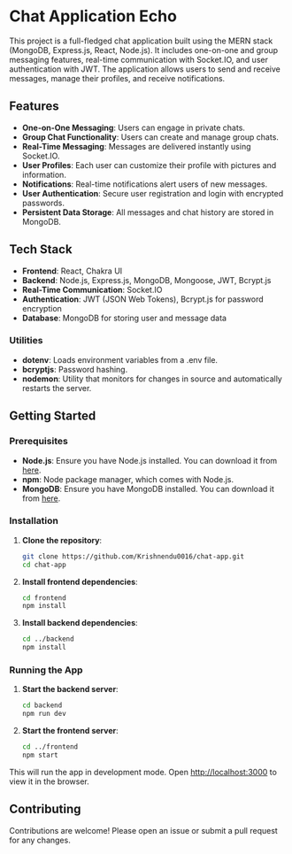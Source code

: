 

# Chat Application Echo

This project is a full-fledged chat application built using the MERN stack (MongoDB, Express.js, React, Node.js). It includes one-on-one and group messaging features, real-time communication with Socket.IO, and user authentication with JWT. The application allows users to send and receive messages, manage their profiles, and receive notifications.

## Features
- **One-on-One Messaging**: Users can engage in private chats.
- **Group Chat Functionality**: Users can create and manage group chats.
- **Real-Time Messaging**: Messages are delivered instantly using Socket.IO.
- **User Profiles**: Each user can customize their profile with pictures and information.
- **Notifications**: Real-time notifications alert users of new messages.
- **User Authentication**: Secure user registration and login with encrypted passwords.
- **Persistent Data Storage**: All messages and chat history are stored in MongoDB.



## Tech Stack

- **Frontend**: React, Chakra UI
- **Backend**: Node.js, Express.js, MongoDB, Mongoose, JWT, Bcrypt.js
- **Real-Time Communication**: Socket.IO
- **Authentication**: JWT (JSON Web Tokens), Bcrypt.js for password encryption
- **Database**: MongoDB for storing user and message data



### Utilities
- **dotenv**: Loads environment variables from a .env file.
- **bcryptjs**: Password hashing.
- **nodemon**: Utility that monitors for changes in source and automatically restarts the server.

## Getting Started

### Prerequisites
- **Node.js**: Ensure you have Node.js installed. You can download it from [here](https://nodejs.org/).
- **npm**: Node package manager, which comes with Node.js.
- **MongoDB**: Ensure you have MongoDB installed. You can download it from [here](https://www.mongodb.com/try/download/community).

### Installation
1. **Clone the repository**:
    ```bash
    git clone https://github.com/Krishnendu0016/chat-app.git
    cd chat-app
    ```

2. **Install frontend dependencies**:
    ```bash
    cd frontend
    npm install
    ```

3. **Install backend dependencies**:
    ```bash
    cd ../backend
    npm install
    ```

### Running the App
1. **Start the backend server**:
    ```bash
    cd backend
    npm run dev
    ```

2. **Start the frontend server**:
    ```bash
    cd ../frontend
    npm start
    ```

This will run the app in development mode. Open [http://localhost:3000](http://localhost:3000) to view it in the browser.


## Contributing
Contributions are welcome! Please open an issue or submit a pull request for any changes.

